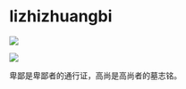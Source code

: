 # lizhizhuangbi


![](https://s.mxmcdn.net/images-storage/albums/3/4/6/2/9/7/26792643_800_800.jpg)

[^_^]:
![](http://img.zcool.cn/community/0120eb598c1106a801215603bc51aa.PNG@2o.jpg)

卑鄙是卑鄙者的通行证，高尚是高尚者的墓志铭。
